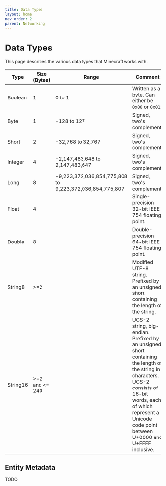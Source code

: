 ```yaml
---
title: Data Types
layout: home
nav_order: 2
parent: Networking
---
```


# Data Types
This page describes the various data types that Minecraft works with.

| Type | Size (Bytes) | Range | Comment |
| --- | --- | --- | --- |
| Boolean | 1 | 0 to 1 | Written as a byte. Can either be `0x00` or `0x01`. |
| Byte | 1 | -128 to 127 | Signed, two's complement. |
| Short | 2 | -32,768 to 32,767 | Signed, two's complement. |
| Integer | 4 | -2,147,483,648 to 2,147,483,647 | Signed, two's complement. |
| Long | 8 | -9,223,372,036,854,775,808 to 9,223,372,036,854,775,807 | Signed, two's complement. |
| Float | 4 | | Single-precision 32-bit IEEE 754 floating point. |
| Double | 8 | | Double-precision 64-bit IEEE 754 floating point. |
| String8 | >=2 | | Modified UTF-8 string. Prefixed by an unsigned short containing the length of the string. |
| String16 | >=2 and <= 240 | | UCS-2 string, big-endian. Prefixed by an unsigned short containing the length of the string in characters. UCS-2 consists of 16-bit words, each of which represent a Unicode code point between U+0000 and U+FFFF inclusive. |

## Entity Metadata
TODO